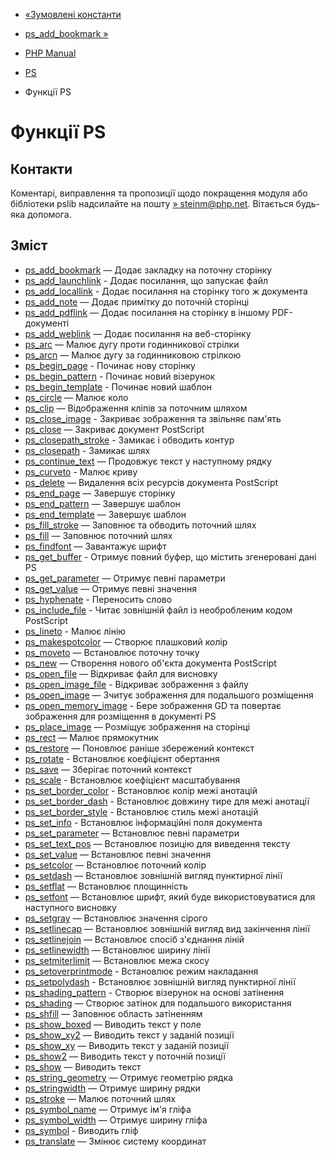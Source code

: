 - [«Зумовлені константи](ps.constants.md)
- [ps_add_bookmark »](function.ps-add-bookmark.md)

- [PHP Manual](index.md)
- [PS](book.ps.md)
- Функції PS

# Функції PS

## Контакти

Коментарі, виправлення та пропозиції щодо покращення модуля або
бібліотеки pslib надсилайте на пошту
[» steinm@php.net](mailto:steinm@php.net). Вітається будь-яка допомога.

## Зміст

- [ps_add_bookmark](function.ps-add-bookmark.md) — Додає
закладку на поточну сторінку
- [ps_add_launchlink](function.ps-add-launchlink.md) - Додає
посилання, що запускає файл
- [ps_add_locallink](function.ps-add-locallink.md) - Додає
посилання на сторінку того ж документа
- [ps_add_note](function.ps-add-note.md) — Додає примітку до
поточній сторінці
- [ps_add_pdflink](function.ps-add-pdflink.md) — Додає посилання на
сторінку в іншому PDF-документі
- [ps_add_weblink](function.ps-add-weblink.md) — Додає посилання на
веб-сторінку
- [ps_arc](function.ps-arc.md) — Малює дугу проти годинникової стрілки
- [ps_arcn](function.ps-arcn.md) — Малює дугу за годинниковою стрілкою
- [ps_begin_page](function.ps-begin-page.md) - Починає нову
сторінку
- [ps_begin_pattern](function.ps-begin-pattern.md) - Починає новий
візерунок
- [ps_begin_template](function.ps-begin-template.md) - Починає
новий шаблон
- [ps_circle](function.ps-circle.md) — Малює коло
- [ps_clip](function.ps-clip.md) — Відображення кліпів за поточним шляхом
- [ps_close_image](function.ps-close-image.md) - Закриває
зображення та звільняє пам'ять
- [ps_close](function.ps-close.md) — Закриває документ PostScript
- [ps_closepath_stroke](function.ps-closepath-stroke.md) - Замикає
і обводить контур
- [ps_closepath](function.ps-closepath.md) - Замикає шлях
- [ps_continue_text](function.ps-continue-text.md) — Продовжує
текст у наступному рядку
- [ps_curveto](function.ps-curveto.md) - Малює криву
- [ps_delete](function.ps-delete.md) — Видалення всіх ресурсів документа
PostScript
- [ps_end_page](function.ps-end-page.md) — Завершує сторінку
- [ps_end_pattern](function.ps-end-pattern.md) — Завершує шаблон
- [ps_end_template](function.ps-end-template.md) — Завершує шаблон
- [ps_fill_stroke](function.ps-fill-stroke.md) — Заповнює та обводить
поточний шлях
- [ps_fill](function.ps-fill.md) — Заповнює поточний шлях
- [ps_findfont](function.ps-findfont.md) — Завантажує шрифт
- [ps_get_buffer](function.ps-get-buffer.md) - Отримує повний
буфер, що містить згенеровані дані PS
- [ps_get_parameter](function.ps-get-parameter.md) — Отримує
певні параметри
- [ps_get_value](function.ps-get-value.md) — Отримує певні
значення
- [ps_hyphenate](function.ps-hyphenate.md) - Переносить слово
- [ps_include_file](function.ps-include-file.md) - Читає зовнішній
файл із необробленим кодом PostScript
- [ps_lineto](function.ps-lineto.md) - Малює лінію
- [ps_makespotcolor](function.ps-makespotcolor.md) — Створює
плашковий колір
- [ps_moveto](function.ps-moveto.md) — Встановлює поточну точку
- [ps_new](function.ps-new.md) — Створення нового об'єкта документа
PostScript
- [ps_open_file](function.ps-open-file.md) — Відкриває файл для
висновку
- [ps_open_image_file](function.ps-open-image-file.md) - Відкриває
зображення з файлу
- [ps_open_image](function.ps-open-image.md) — Зчитує зображення
для подальшого розміщення
- [ps_open_memory_image](function.ps-open-memory-image.md) - Бере
зображення GD та повертає зображення для розміщення в документі
PS
- [ps_place_image](function.ps-place-image.md) — Розміщує
зображення на сторінці
- [ps_rect](function.ps-rect.md) — Малює прямокутник
- [ps_restore](function.ps-restore.md) — Поновлює раніше
збережений контекст
- [ps_rotate](function.ps-rotate.md) - Встановлює коефіцієнт
обертання
- [ps_save](function.ps-save.md) — Зберігає поточний контекст
- [ps_scale](function.ps-scale.md) - Встановлює коефіцієнт
масштабування
- [ps_set_border_color](function.ps-set-border-color.md) -
Встановлює колір межі анотацій
- [ps_set_border_dash](function.ps-set-border-dash.md) -
Встановлює довжину тире для межі анотації
- [ps_set_border_style](function.ps-set-border-style.md) -
Встановлює стиль межі анотацій
- [ps_set_info](function.ps-set-info.md) - Встановлює
інформаційні поля документа
- [ps_set_parameter](function.ps-set-parameter.md) — Встановлює
певні параметри
- [ps_set_text_pos](function.ps-set-text-pos.md) — Встановлює
позицію для виведення тексту
- [ps_set_value](function.ps-set-value.md) — Встановлює
певні значення
- [ps_setcolor](function.ps-setcolor.md) — Встановлює поточний
колір
- [ps_setdash](function.ps-setdash.md) — Встановлює зовнішній вигляд
пунктирної лінії
- [ps_setflat](function.ps-setflat.md) — Встановлює площинність
- [ps_setfont](function.ps-setfont.md) — Встановлює шрифт,
який буде використовуватися для наступного висновку
- [ps_setgray](function.ps-setgray.md) — Встановлює значення
сірого
- [ps_setlinecap](function.ps-setlinecap.md) — Встановлює зовнішній вигляд
вид закінчення лінії
- [ps_setlinejoin](function.ps-setlinejoin.md) — Встановлює
спосіб з'єднання ліній
- [ps_setlinewidth](function.ps-setlinewidth.md) — Встановлює
ширину лінії
- [ps_setmiterlimit](function.ps-setmiterlimit.md) — Встановлює
межа скосу
- [ps_setoverprintmode](function.ps-setoverprintmode.md) -
Встановлює режим накладання
- [ps_setpolydash](function.ps-setpolydash.md) - Встановлює
зовнішній вигляд пунктирної лінії
- [ps_shading_pattern](function.ps-shading-pattern.md) - Створює
візерунок на основі затінення
- [ps_shading](function.ps-shading.md) — Створює затінок для
подальшого використання
- [ps_shfill](function.ps-shfill.md) — Заповнює область затіненням
- [ps_show_boxed](function.ps-show-boxed.md) — Виводить текст у поле
- [ps_show_xy2](function.ps-show-xy2.md) — Виводить текст у заданій
позиції
- [ps_show_xy](function.ps-show-xy.md) — Виводить текст у заданій
позиції
- [ps_show2](function.ps-show2.md) — Виводить текст у поточній позиції
- [ps_show](function.ps-show.md) — Виводить текст
- [ps_string_geometry](function.ps-string-geometry.md) — Отримує
геометрію рядка
- [ps_stringwidth](function.ps-stringwidth.md) — Отримує ширину
рядки
- [ps_stroke](function.ps-stroke.md) — Малює поточний шлях
- [ps_symbol_name](function.ps-symbol-name.md) — Отримує ім'я гліфа
- [ps_symbol_width](function.ps-symbol-width.md) — Отримує ширину
гліфа
- [ps_symbol](function.ps-symbol.md) - Виводить гліф
- [ps_translate](function.ps-translate.md) — Змінює систему
координат
